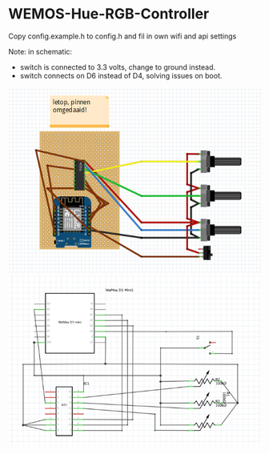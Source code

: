 # WEMOS-Hue-RGB-Controller

Copy config.example.h to config.h and fil in own wifi and api settings

Note: in schematic:
- switch is connected to 3.3 volts, change to ground instead.
- switch connects on D6 instead of D4, solving issues on boot.

![breadboard](Images/Breadboard.PNG)
![Schematic](Images/Schematic.PNG)
